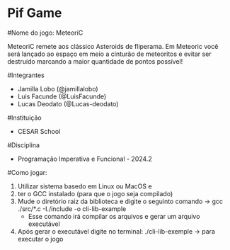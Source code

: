 # Pif Game

#Nome do jogo: MeteoriC

MeteoriC remete aos clássico Asteroids de fliperama. 
Em Meteoric você será lançado ao espaço em meio a cinturão de meteoritos e evitar ser destruído marcando a maior quantidade de pontos possível!

#Integrantes
- Jamilla Lobo (@jamillalobo)
- Luis Facunde (@LuisFacunde)
- Lucas Deodato (@Lucas-deodato)

#Instituição
- CESAR School

#Disciplina
- Programação Imperativa e Funcional - 2024.2

#Como jogar: 
   1. Utilizar sistema basedo em Linux ou MacOS e 
   2. ter o GCC instalado (para que o jogo seja compilado)
   3. Mude o diretório raiz da biblioteca e digite o seguinto comando -> gcc ./src/*.c -I./include -o cli-lib-example
      - Esse comando irá compilar os arquivos e gerar um arquivo executável
   4. Após gerar o executável digite no terminal: ./cli-lib-exemple -> para executar o jogo